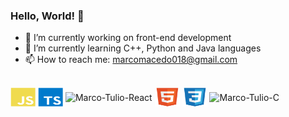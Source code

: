 ### Hello, World! 👋

- 🔭 I’m currently working on front-end development
- 🌱 I’m currently learning C++, Python and Java languages
- 📫 How to reach me: marcomacedo018@gmail.com

<!-- <picture>
<source
  srcset="https://github-readme-stats.vercel.app/api?username=tuliomarco&show_icons=true&theme=dark"
  media="(prefers-color-scheme: dark)"
/>
<source
  srcset="https://github-readme-stats.vercel.app/api?username=tuliomarco&show_icons=true"
  media="(prefers-color-scheme: light), (prefers-color-scheme: no-preference)"
/>
<img src="https://github-readme-stats.vercel.app/api?username=tuliomarco&show_icons=true" />
</picture>
-->

<div style="display: inline_block"><br>
  <img align="center" alt="Marco-Tulio-Js" height="30" width="40" src="https://raw.githubusercontent.com/devicons/devicon/master/icons/javascript/javascript-plain.svg">
  <img align="center" alt="Marco-Tulio-Ts" height="30" width="40" src="https://raw.githubusercontent.com/devicons/devicon/master/icons/typescript/typescript-plain.svg">
  <img align="center" alt="Marco-Tulio-React" height="30" width="40" src="https://cdn.jsdelivr.net/gh/devicons/devicon/icons/angularjs/angularjs-original.svg">
  <img align="center" alt="Marco-Tulio-HTML" height="30" width="40" src="https://raw.githubusercontent.com/devicons/devicon/master/icons/html5/html5-original.svg">
  <img align="center" alt="Marco-Tulio-CSS" height="30" width="40" src="https://raw.githubusercontent.com/devicons/devicon/master/icons/css3/css3-original.svg">
  <img align="center" alt="Marco-Tulio-C" height="30" width="40" src="https://cdn.jsdelivr.net/gh/devicons/devicon/icons/c/c-original.svg">
</div>
